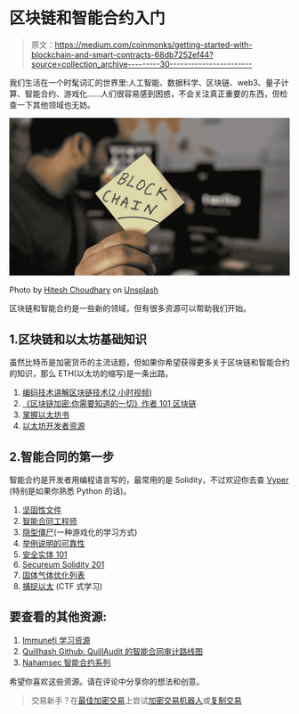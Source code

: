 # 区块链和智能合约入门

> 原文：<https://medium.com/coinmonks/getting-started-with-blockchain-and-smart-contracts-68db7252ef44?source=collection_archive---------30----------------------->

我们生活在一个时髦词汇的世界里:人工智能、数据科学、区块链、web3、量子计算、智能合约、游戏化……人们很容易感到困惑，不会关注真正重要的东西，但检查一下其他领域也无妨。

![](img/908c76d7891996a807ba0ef651688ef3.png)

Photo by [Hitesh Choudhary](https://unsplash.com/@hiteshchoudhary?utm_source=unsplash&utm_medium=referral&utm_content=creditCopyText) on [Unsplash](https://unsplash.com/s/photos/blockchain?utm_source=unsplash&utm_medium=referral&utm_content=creditCopyText)

区块链和智能合约是一些新的领域，但有很多资源可以帮助我们开始。

## 1.区块链和以太坊基础知识

虽然比特币是加密货币的主流话题，但如果你希望获得更多关于区块链和智能合约的知识，那么 ETH(以太坊的缩写)是一条出路。

1.  [编码技术讲解区块链技术(2 小时视频)](https://www.youtube.com/watch?v=qOVAbKKSH10)
2.  [《区块链加密:你需要知道的一切》作者 101 区块链](https://101blockchains.com/blockchain-cryptography/)
3.  [掌握以太坊书](https://github.com/ethereumbook/ethereumbook)
4.  [以太坊开发者资源](https://ethereum.org/en/developers/)

## 2.智能合同的第一步

智能合约是开发者用编程语言写的，最常用的是 Solidity，不过欢迎你去查 [Vyper](https://vyper.readthedocs.io/en/stable/) (特别是如果你熟悉 Python 的话)。

1.  [坚固性文件](https://docs.soliditylang.org/en/latest/)
2.  [智能合同工程师](https://www.smartcontract.engineer/)
3.  [隐型僵尸](https://cryptozombies.io/en/course/)(一种游戏化的学习方式)
4.  [举例说明的可靠性](https://solidity-by-example.org/)
5.  [安全实体 101](https://secureum.substack.com/p/solidity-101?s=r)
6.  [Secureum Solidity 201](https://secureum.substack.com/p/solidity-201?s=r)
7.  [固体气体优化列表](https://github.com/iskdrews/awesome-solidity-gas-optimization)
8.  [捕捉以太](https://capturetheether.com/) (CTF 式学习)

## 要查看的其他资源:

1.  [Immunefi 学习资源](https://immunefi.com/learn/)
2.  [Quillhash Github: QuillAudit 的智能合同审计路线图](https://github.com/Quillhash/QuillAudit_Auditor_Roadmap)
3.  [Nahamsec 智能合约系列](https://www.youtube.com/watch?v=DUdVA8rQKPg&list=PLKAaMVNxvLmAewUXJp90bbry87r6-KPhk&index=3)

希望你喜欢这些资源。请在评论中分享你的想法和创意。

> 交易新手？在[最佳加密交易](/coinmonks/crypto-exchange-dd2f9d6f3769)上尝试[加密交易机器人](/coinmonks/crypto-trading-bot-c2ffce8acb2a)或[复制交易](/coinmonks/top-10-crypto-copy-trading-platforms-for-beginners-d0c37c7d698c)